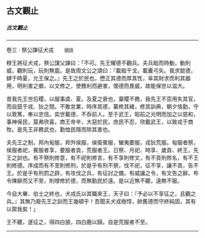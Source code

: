 

## 古文觀止

##### 古文觀止

* * *

卷三 ‧ 祭公諫征犬戎　　`國語`

穆王將征犬戎，祭公謀父諫曰：「不可。先王耀德不觀兵。夫兵戢而時動，動則威，觀則玩，玩則無震。是故周文公之頌曰：『載戢干戈，載櫜弓矢。我求懿德，肆于時夏，允王保之。』先王之於民也，懋正其德而厚其性，阜其財求而利其器用，明利害之鄉，以文修之，使務利而避害，懷德而畏威，故能保世以滋大。

昔我先王世后稷，以服事虞、夏。及夏之衰也，棄稷不務，我先王不窋用失其官，而自竄于戎、狄之間。不敢怠業，時序其德，纂修其緒，修其訓典，朝夕恪勤，守以敦篤，奉以忠信。奕世載德，不忝前人。至于武王，昭前之光明而加之以慈和，事神保民，莫弗欣喜。商王帝辛，大惡於民，庶民不忍，欣戴武王，以致戎于商牧。是先王非務武也，勤恤民隱而除其害也。

夫先王之制，邦內甸服，邦外侯服，侯衛賓服，蠻夷要服，戎狄荒服。甸服者祭，侯服者祀，賓服者享，要服者貢，荒服者王。日祭、月祀、時享、歲貢、終王，先王之訓也。有不祭則修意，有不祀則修言，有不享則修文，有不貢則修名，有不王則修德。序成而有不至則修刑，於是乎有刑不祭，伐不祀，征不享，讓不貢，告不王。於是乎有刑罰之辟，有攻伐之兵，有征討之備，有威讓之令，有文告之辭。布令陳辭而又不至，則增修於德，而無勤民於遠。是以近無不聽，遠無不服。

今自大畢、伯士之終也，犬戎氏以其職來王，天子曰：『予必以不享征之，且觀之兵。』其無乃廢先王之訓而王幾頓乎！吾聞夫犬戎樹惇，帥舊德而守終純固，其有以禦我矣！」

王不聽，遂征之，得四白狼，四白鹿以歸。自是荒服者不至。

* * *

